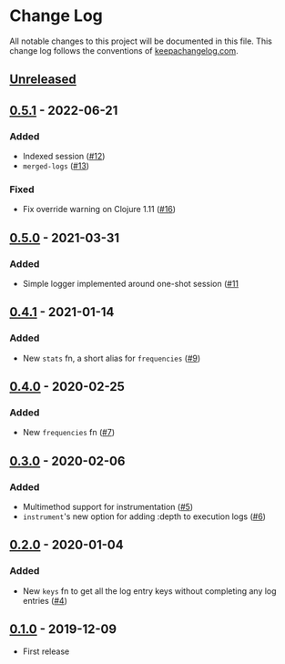 # Change Log
All notable changes to this project will be documented in this file. This change log follows the conventions of [keepachangelog.com](http://keepachangelog.com/).

## [Unreleased]

## [0.5.1] - 2022-06-21
### Added
- Indexed session ([#12](https://github.com/athos/Postmortem/pull/12))
- `merged-logs` ([#13](https://github.com/athos/Postmortem/pull/13))

### Fixed
- Fix override warning on Clojure 1.11 ([#16](https://github.com/athos/Postmortem/pull/16))

## [0.5.0] - 2021-03-31
### Added
- Simple logger implemented around one-shot session ([#11](https://github.com/athos/Postmortem/pull/11)

## [0.4.1] - 2021-01-14
### Added
- New `stats` fn, a short alias for `frequencies` ([#9](https://github.com/athos/Postmortem/pull/9))

## [0.4.0] - 2020-02-25
### Added
- New `frequencies` fn ([#7](https://github.com/athos/Postmortem/pull/7))

## [0.3.0] - 2020-02-06
### Added
- Multimethod support for instrumentation ([#5](https://github.com/athos/postmortem/pull/5))
- `instrument`'s new option for adding :depth to execution logs ([#6](https://github.com/athos/Postmortem/pull/6))

## [0.2.0] - 2020-01-04
### Added
- New `keys` fn to get all the log entry keys without completing any log entries ([#4](https://github.com/athos/postmortem/pull/4))

## [0.1.0] - 2019-12-09
- First release

[Unreleased]: https://github.com/athos/postmortem/compare/0.5.1...HEAD
[0.5.1]: https://github.com/athos/postmortem/compare/0.5.0...0.5.1
[0.5.0]: https://github.com/athos/postmortem/compare/0.4.1...0.5.0
[0.4.1]: https://github.com/athos/postmortem/compare/0.4.0...0.4.1
[0.4.0]: https://github.com/athos/postmortem/compare/0.3.0...0.4.0
[0.3.0]: https://github.com/athos/postmortem/compare/0.2.0...0.3.0
[0.2.0]: https://github.com/athos/postmortem/compare/0.1.0...0.2.0
[0.1.0]: https://github.com/athos/postmortem/releases/tag/0.1.0

